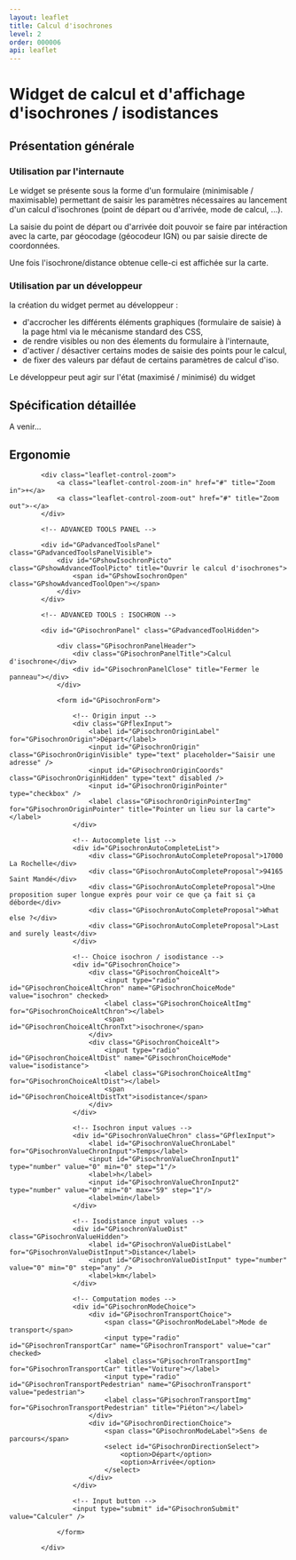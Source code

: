 ```yaml
---
layout: leaflet
title: Calcul d'isochrones
level: 2
order: 000006
api: leaflet
---
```


# Widget de calcul et d'affichage d'isochrones / isodistances

## Présentation générale

### Utilisation par l'internaute

Le widget se présente sous la forme d'un formulaire (minimisable / maximisable) permettant de saisir les paramètres nécessaires au lancement d'un calcul d'isochrones (point de départ ou d'arrivée, mode de calcul, ...).

La saisie du point de départ ou d'arrivée doit pouvoir se faire par intéraction avec la carte, par géocodage (géocodeur IGN) ou par saisie directe de coordonnées.

Une fois l'isochrone/distance obtenue celle-ci est affichée sur la carte.

### Utilisation par un développeur

la création du widget permet au développeur :

* d'accrocher les différents éléments graphiques (formulaire de saisie) à la page html via le mécanisme standard des CSS,
* de rendre visibles ou non des élements du formulaire à l'internaute,
* d'activer / désactiver certains modes de saisie des points pour le calcul,
* de fixer des valeurs par défaut de certains paramètres de calcul d'iso.

Le développeur peut agir sur l'état (maximisé / minimisé) du widget

## Spécification détaillée

A venir...

## Ergonomie
    

<div id="viewerDiv">
            
            <div class="leaflet-control-zoom">
                <a class="leaflet-control-zoom-in" href="#" title="Zoom in">+</a>
                <a class="leaflet-control-zoom-out" href="#" title="Zoom out">-</a>
            </div>
            
            <!-- ADVANCED TOOLS PANEL -->
            
            <div id="GPadvancedToolsPanel" class="GPadvancedToolsPanelVisible">
                <div id="GPshowIsochronPicto" class="GPshowAdvancedToolPicto" title="Ouvrir le calcul d'isochrones">
                    <span id="GPshowIsochronOpen" class="GPshowAdvancedToolOpen"></span>
                </div>
            </div>
            
            <!-- ADVANCED TOOLS : ISOCHRON -->
            
            <div id="GPisochronPanel" class="GPadvancedToolHidden">
            
                <div class="GPisochronPanelHeader">
                    <div class="GPisochronPanelTitle">Calcul d'isochrone</div>
                    <div id="GPisochronPanelClose" title="Fermer le panneau"></div>
                </div>
                
                <form id="GPisochronForm">
                    
                    <!-- Origin input -->
                    <div class="GPflexInput">
                        <label id="GPisochronOriginLabel" for="GPisochronOrigin">Départ</label>
                        <input id="GPisochronOrigin" class="GPisochronOriginVisible" type="text" placeholder="Saisir une adresse" />
                        <input id="GPisochronOriginCoords" class="GPisochronOriginHidden" type="text" disabled />
                        <input id="GPisochronOriginPointer" type="checkbox" />
                        <label class="GPisochronOriginPointerImg" for="GPisochronOriginPointer" title="Pointer un lieu sur la carte"></label>
                    </div>
                    
                    <!-- Autocomplete list -->
                    <div id="GPisochronAutoCompleteList">
                        <div class="GPisochronAutoCompleteProposal">17000 La Rochelle</div>
                        <div class="GPisochronAutoCompleteProposal">94165 Saint Mandé</div>
                        <div class="GPisochronAutoCompleteProposal">Une proposition super longue exprès pour voir ce que ça fait si ça déborde</div>
                        <div class="GPisochronAutoCompleteProposal">What else ?</div>
                        <div class="GPisochronAutoCompleteProposal">Last and surely least</div>
                    </div>
                    
                    <!-- Choice isochron / isodistance -->
                    <div id="GPisochronChoice">
                        <div class="GPisochronChoiceAlt">
                            <input type="radio" id="GPisochronChoiceAltChron" name="GPisochronChoiceMode" value="isochron" checked>
                            <label class="GPisochronChoiceAltImg" for="GPisochronChoiceAltChron"></label>
                            <span id="GPisochronChoiceAltChronTxt">isochrone</span>
                        </div>
                        <div class="GPisochronChoiceAlt">
                            <input type="radio" id="GPisochronChoiceAltDist" name="GPisochronChoiceMode" value="isodistance">
                            <label class="GPisochronChoiceAltImg" for="GPisochronChoiceAltDist"></label>
                            <span id="GPisochronChoiceAltDistTxt">isodistance</span>
                        </div>
                    </div>
                    
                    <!-- Isochron input values -->
                    <div id="GPisochronValueChron" class="GPflexInput">
                        <label id="GPisochronValueChronLabel" for="GPisochronValueChronInput">Temps</label>
                        <input id="GPisochronValueChronInput1" type="number" value="0" min="0" step="1"/>
                        <label>h</label>
                        <input id="GPisochronValueChronInput2" type="number" value="0" min="0" max="59" step="1"/>
                        <label>min</label>
                    </div>
                    
                    <!-- Isodistance input values -->
                    <div id="GPisochronValueDist" class="GPisochronValueHidden">
                        <label id="GPisochronValueDistLabel" for="GPisochronValueDistInput">Distance</label>
                        <input id="GPisochronValueDistInput" type="number" value="0" min="0" step="any" />
                        <label>km</label>
                    </div>
                    
                    <!-- Computation modes -->
                    <div id="GPisochronModeChoice">
                        <div id="GPisochronTransportChoice">
                            <span class="GPisochronModeLabel">Mode de transport</span>
                            <input type="radio" id="GPisochronTransportCar" name="GPisochronTransport" value="car" checked>
                            <label class="GPisochronTransportImg" for="GPisochronTransportCar" title="Voiture"></label>
                            <input type="radio" id="GPisochronTransportPedestrian" name="GPisochronTransport" value="pedestrian">
                            <label class="GPisochronTransportImg" for="GPisochronTransportPedestrian" title="Piéton"></label>
                        </div>
                        <div id="GPisochronDirectionChoice">
                            <span class="GPisochronModeLabel">Sens de parcours</span>
                            <select id="GPisochronDirectionSelect">
                                <option>Départ</option>
                                <option>Arrivée</option>
                            </select>
                        </div>
                    </div>
                    
                    <!-- Input button -->
                    <input type="submit" id="GPisochronSubmit" value="Calculer" />
                    
                </form>
                
            </div>
        
</div>
        
